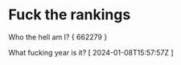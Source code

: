 # Fuck the rankings

Who the hell am I?
{ 662279 }

What fucking year is it?
[ 2024-01-08T15:57:57Z ]
